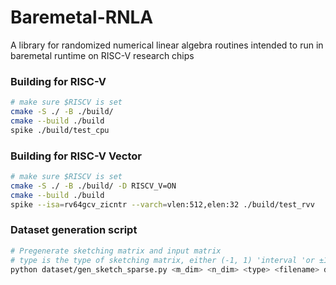 # Baremetal-RNLA
A library for randomized numerical linear algebra routines intended to run in baremetal runtime on RISC-V research chips

### Building for RISC-V

```bash
# make sure $RISCV is set
cmake -S ./ -B ./build/
cmake --build ./build
spike ./build/test_cpu
```


### Building for RISC-V Vector

```bash
# make sure $RISCV is set
cmake -S ./ -B ./build/ -D RISCV_V=ON
cmake --build ./build
spike --isa=rv64gcv_zicntr --varch=vlen:512,elen:32 ./build/test_rvv
```

### Dataset generation script

```bash 
# Pregenerate sketching matrix and input matrix
# type is the type of sketching matrix, either (-1, 1) 'interval 'or ±1 'fixed'
python dataset/gen_sketch_sparse.py <m_dim> <n_dim> <type> <filename> dataset/sketching_matrix/<testname>.h
```